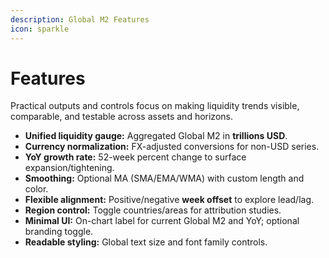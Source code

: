 ```yaml
---
description: Global M2 Features
icon: sparkle
---
```


# Features

Practical outputs and controls focus on making liquidity trends visible, comparable, and testable across assets and horizons.

* **Unified liquidity gauge:** Aggregated Global M2 in **trillions USD**.
* **Currency normalization:** FX-adjusted conversions for non-USD series.
* **YoY growth rate:** 52-week percent change to surface expansion/tightening.
* **Smoothing:** Optional MA (SMA/EMA/WMA) with custom length and color.
* **Flexible alignment:** Positive/negative **week offset** to explore lead/lag.
* **Region control:** Toggle countries/areas for attribution studies.
* **Minimal UI:** On-chart label for current Global M2 and YoY; optional branding toggle.
* **Readable styling:** Global text size and font family controls.
